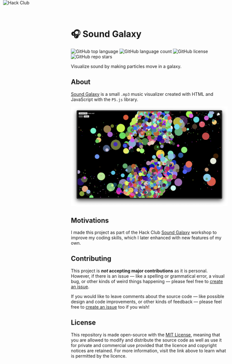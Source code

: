 # 🎧 Sound Galaxy

![GitHub top language](https://img.shields.io/github/languages/top/j-cordz/sound-galaxy?color=yellow)
![GitHub language count](https://img.shields.io/github/languages/count/j-cordz/sound-galaxy)
![GitHub license](https://img.shields.io/github/license/j-cordz/sound-galaxy)
![GitHub repo stars](https://img.shields.io/github/stars/j-cordz/sound-galaxy?style=social)

Visualize sound by making particles move in a galaxy.

## About

[Sound Galaxy](https://sound-galaxy.vercel.app/) is a small `.mp3` music visualizer created with HTML and JavaScript with the `P5.js` library.

![](assets/sound-galaxy.png)

## Motivations

I made this project as part of the Hack Club [Sound Galaxy](https://workshops.hackclub.com/sound_galaxy/) workshop to improve my coding skills, which I later enhanced with new features of my own.

<a href="https://hackclub.com/"><img style="position: absolute; top: 0; left: 10px; border: 0; width: 256px; z-index: 999;" src="https://assets.hackclub.com/flag-orpheus-left.svg" alt="Hack Club"/></a>

## Contributing

This project is **_not_ accepting major contributions** as it is personal. However, if there is an issue — like a spelling or grammatical error, a visual bug, or other kinds of weird things happening — please feel free to [create an issue](https://github.com/j-cordz/sound-galaxy/issues/new).

If you would like to leave comments about the source code — like possible design and code improvements, or other kinds of feedback — please feel free to [create an issue](https://github.com/j-cordz/sound-galaxy/issues/new) too if you wish!

## License

This repository is made open-source with the [MIT License](LICENSE), meaning that you are allowed to modify and distribute the source code as well as use it for private and commercial use provided that the licence and copyright notices are retained. For more information, visit the link above to learn what is permitted by the licence.
